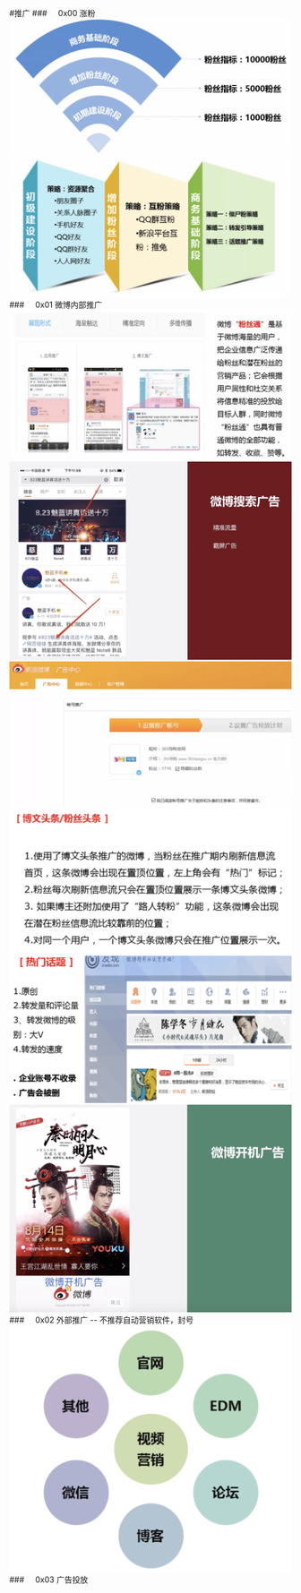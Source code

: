 #推广
###&nbsp;&nbsp;&nbsp;&nbsp;&nbsp;0x00 涨粉
![](/assets/zf.png)
![](/assets/zfcl.png)
###&nbsp;&nbsp;&nbsp;&nbsp;&nbsp;0x01 微博内部推广
![](/assets/fst.png)
![](/assets/wsgg.png)
![](/assets/wbgg.png)
![](/assets/bwtt.png)
![](/assets/rmht.png)
![](/assets/kjgg.png)
###&nbsp;&nbsp;&nbsp;&nbsp;&nbsp;0x02 外部推广 -- 不推荐自动营销软件，封号
![](/assets/wbqd.png)
###&nbsp;&nbsp;&nbsp;&nbsp;&nbsp;0x03 广告投放


